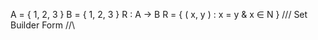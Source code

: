 A = { 1, 2, 3 }
B = { 1, 2, 3 }
R : A -> B
R = { ( x, y ) : x = y & x ∈ N }   /\/\/ Set Builder Form \/\/\